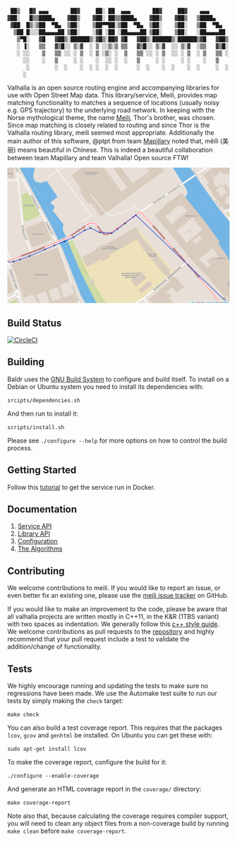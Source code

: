      ██▒   █▓ ▄▄▄       ██▓     ██░ ██  ▄▄▄       ██▓     ██▓    ▄▄▄      
    ▓██░   █▒▒████▄    ▓██▒    ▓██░ ██▒▒████▄    ▓██▒    ▓██▒   ▒████▄    
     ▓██  █▒░▒██  ▀█▄  ▒██░    ▒██▀▀██░▒██  ▀█▄  ▒██░    ▒██░   ▒██  ▀█▄  
      ▒██ █░░░██▄▄▄▄██ ▒██░    ░▓█ ░██ ░██▄▄▄▄██ ▒██░    ▒██░   ░██▄▄▄▄██ 
       ▒▀█░   ▓█   ▓██▒░██████▒░▓█▒░██▓ ▓█   ▓██▒░██████▒░██████▒▓█   ▓██▒
       ░ ▐░   ▒▒   ▓▒█░░ ▒░▓  ░ ▒ ░░▒░▒ ▒▒   ▓▒█░░ ▒░▓  ░░ ▒░▓  ░▒▒   ▓▒█░
       ░ ░░    ▒   ▒▒ ░░ ░ ▒  ░ ▒ ░▒░ ░  ▒   ▒▒ ░░ ░ ▒  ░░ ░ ▒  ░ ▒   ▒▒ ░
         ░░    ░   ▒     ░ ░    ░  ░░ ░  ░   ▒     ░ ░     ░ ░    ░   ▒   
          ░        ░  ░    ░  ░ ░  ░  ░      ░  ░    ░  ░    ░  ░     ░  ░
         ░                                                                    

Valhalla is an open source routing engine and accompanying libraries for use with Open Street Map data. This library/service, Meili, provides map matching functionality to matches a sequence of locations (usually noisy e.g. GPS trajectory) to the underlying road network. In keeping with the Norse mythological theme, the name [Meili](http://en.wikipedia.org/wiki/Meili), Thor's brother, was chosen. Since map matching is closely related to routing and since Thor is the Valhalla routing library, meili seemed most appropriate. Additionally the main author of this software, @ptpt from team [Mapillary](https://github.com/mapillary)  noted that, mĕilì (美丽) means beautiful in Chinese. This is indeed a beautiful collaboration between team Mapillary and team Valhalla! Open source FTW!

![Map](docs/figures/cover.png)

Build Status
------------

[![CircleCI](https://circleci.com/gh/valhalla/meili.svg?style=svg)](https://circleci.com/gh/valhalla/meili)

Building
--------

Baldr uses the [GNU Build System](http://www.gnu.org/software/automake/manual/html_node/GNU-Build-System.html) to configure and build itself. To install on a Debian or Ubuntu system you need to install its dependencies with:

    srcipts/dependencies.sh

And then run to install it:

    scripts/install.sh

Please see `./configure --help` for more options on how to control the build process.

Getting Started
---------------

Follow this [tutorial](https://github.com/valhalla/meili/blob/master/docs/run_service_in_docker.md) to get the service run in Docker.

Documentation
-------------

1. [Service API](https://github.com/valhalla/meili/blob/master/docs/service_api.md)
2. [Library API](https://github.com/valhalla/meili/blob/master/docs/library_api.md)
3. [Configuration](https://github.com/valhalla/meili/blob/master/docs/configuration.md)
4. [The Algorithms](https://github.com/valhalla/meili/blob/master/docs/algorithms.md)

Contributing
------------

We welcome contributions to meili. If you would like to report an issue, or even better fix an existing one, please use the [meili issue tracker](https://github.com/valhalla/meili/issues) on GitHub.

If you would like to make an improvement to the code, please be aware that all valhalla projects are written mostly in C++11, in the K&R (1TBS variant) with two spaces as indentation. We generally follow this [c++ style guide](http://google-styleguide.googlecode.com/svn/trunk/cppguide.html). We welcome contributions as pull requests to the [repository](https://github.com/valhalla/meili) and highly recommend that your pull request include a test to validate the addition/change of functionality.

Tests
-----

We highly encourage running and updating the tests to make sure no regressions have been made. We use the Automake test suite to run our tests by simply making the `check` target:

    make check

You can also build a test coverage report. This requires that the packages `lcov`, `gcov` and `genhtml` be installed. On Ubuntu you can get these with:

    sudo apt-get install lcov

To make the coverage report, configure the build for it:

    ./configure --enable-coverage

And generate an HTML coverage report in the `coverage/` directory:

    make coverage-report

Note also that, because calculating the coverage requires compiler support, you will need to clean any object files from a non-coverage build by running `make clean` before `make coverage-report`.

